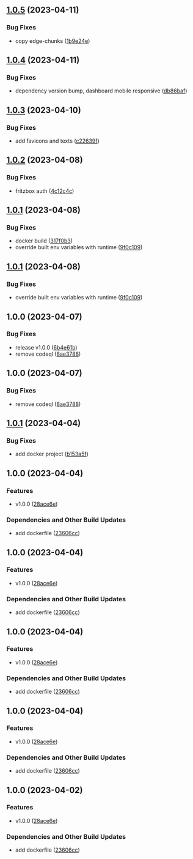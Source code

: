 ## [1.0.5](https://github.com/lukesthl/fritz-ui/compare/v1.0.4...v1.0.5) (2023-04-11)


### Bug Fixes

* copy edge-chunks ([1b9e24e](https://github.com/lukesthl/fritz-ui/commit/1b9e24e5cde96186ff3d8e57fe04b3e7ae88ed40))

## [1.0.4](https://github.com/lukesthl/fritz-ui/compare/v1.0.3...v1.0.4) (2023-04-11)


### Bug Fixes

* dependency version bump, dashboard mobile responsive ([db86baf](https://github.com/lukesthl/fritz-ui/commit/db86baf9e5159bd5706bc897cc33a97370b856e4))

## [1.0.3](https://github.com/lukesthl/fritz-ui/compare/v1.0.2...v1.0.3) (2023-04-10)


### Bug Fixes

* add favicons and texts ([c22639f](https://github.com/lukesthl/fritz-ui/commit/c22639f949939f396cdcf060c50a08234e9e496e))

## [1.0.2](https://github.com/lukesthl/fritz-ui/compare/v1.0.1...v1.0.2) (2023-04-08)


### Bug Fixes

* fritzbox auth ([4c12c4c](https://github.com/lukesthl/fritz-ui/commit/4c12c4cd8cc29683db53ce4b234e389dab1b6bb1))

## [1.0.1](https://github.com/lukesthl/fritz-ui/compare/v1.0.0...v1.0.1) (2023-04-08)


### Bug Fixes

* docker build ([317f0b3](https://github.com/lukesthl/fritz-ui/commit/317f0b3676351d8093543136352e6deafcdb6c6b))
* override built env variables with runtime ([9f0c109](https://github.com/lukesthl/fritz-ui/commit/9f0c10961c05f40f0e4bfc937b541da96adca220))

## [1.0.1](https://github.com/lukesthl/fritz-ui/compare/v1.0.0...v1.0.1) (2023-04-08)


### Bug Fixes

* override built env variables with runtime ([9f0c109](https://github.com/lukesthl/fritz-ui/commit/9f0c10961c05f40f0e4bfc937b541da96adca220))

## 1.0.0 (2023-04-07)


### Bug Fixes

* release v1.0.0 ([6b4e61b](https://github.com/lukesthl/fritz-ui/commit/6b4e61b4a3cab79c59f2fce13ba831467bb6bffb))
* remove codeql ([8ae3788](https://github.com/lukesthl/fritz-ui/commit/8ae3788684100b813b1ab8281ab0532a7b4e6065))

## 1.0.0 (2023-04-07)


### Bug Fixes

* remove codeql ([8ae3788](https://github.com/lukesthl/fritz-ui/commit/8ae3788684100b813b1ab8281ab0532a7b4e6065))

## [1.0.1](https://github.com/lukesthl/fritz-ui/compare/v1.0.0...v1.0.1) (2023-04-04)


### Bug Fixes

* add docker project ([b153a5f](https://github.com/lukesthl/fritz-ui/commit/b153a5fce31d69e66a60cbfa473fd8b82dd52887))

## 1.0.0 (2023-04-04)


### Features

* v1.0.0 ([28ace6e](https://github.com/lukesthl/fritz-ui/commit/28ace6e6b5574c8889e3b7e5b0a60ed4a0d74162))


### Dependencies and Other Build Updates

* add dockerfile ([23606cc](https://github.com/lukesthl/fritz-ui/commit/23606ccceffa0250e9933eabeccba102cdfdaa21))

## 1.0.0 (2023-04-04)


### Features

* v1.0.0 ([28ace6e](https://github.com/lukesthl/fritz-ui/commit/28ace6e6b5574c8889e3b7e5b0a60ed4a0d74162))


### Dependencies and Other Build Updates

* add dockerfile ([23606cc](https://github.com/lukesthl/fritz-ui/commit/23606ccceffa0250e9933eabeccba102cdfdaa21))

## 1.0.0 (2023-04-04)


### Features

* v1.0.0 ([28ace6e](https://github.com/lukesthl/fritz-ui/commit/28ace6e6b5574c8889e3b7e5b0a60ed4a0d74162))


### Dependencies and Other Build Updates

* add dockerfile ([23606cc](https://github.com/lukesthl/fritz-ui/commit/23606ccceffa0250e9933eabeccba102cdfdaa21))

## 1.0.0 (2023-04-04)


### Features

* v1.0.0 ([28ace6e](https://github.com/lukesthl/fritz-ui/commit/28ace6e6b5574c8889e3b7e5b0a60ed4a0d74162))


### Dependencies and Other Build Updates

* add dockerfile ([23606cc](https://github.com/lukesthl/fritz-ui/commit/23606ccceffa0250e9933eabeccba102cdfdaa21))

## 1.0.0 (2023-04-02)


### Features

* v1.0.0 ([28ace6e](https://github.com/lukesthl/fritz-ui/commit/28ace6e6b5574c8889e3b7e5b0a60ed4a0d74162))


### Dependencies and Other Build Updates

* add dockerfile ([23606cc](https://github.com/lukesthl/fritz-ui/commit/23606ccceffa0250e9933eabeccba102cdfdaa21))
